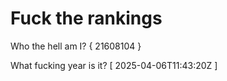 # Fuck the rankings

Who the hell am I?
{ 21608104 }

What fucking year is it?
[ 2025-04-06T11:43:20Z ]
